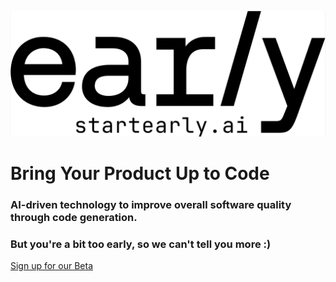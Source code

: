 ![early AI logo](https://raw.githubusercontent.com/earlyai/earlyai-vscode-release/main/media/Early%20logo.png
 "early-AI logo")

# Bring Your Product Up to Code

### AI-driven technology to improve overall software quality through code generation.

### But you're a bit too early, so we can't tell you more :)

[Sign up for our Beta](https://www.startearly.ai/beta)
